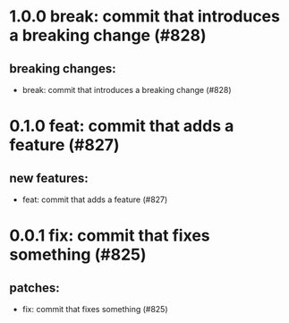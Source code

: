 # 1.0.0 break: commit that introduces a breaking change (#828)

## breaking changes:
* break: commit that introduces a breaking change (#828)

# 0.1.0 feat: commit that adds a feature (#827)

## new features:
* feat: commit that adds a feature (#827)

# 0.0.1 fix: commit that fixes something (#825)

## patches:
* fix: commit that fixes something (#825)

